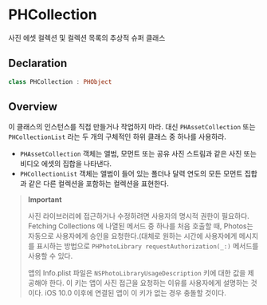 # PHCollection

사진 에셋 컬렉션 및 컬렉션 목록의 추상적 슈퍼 클래스

## Declaration

```swift
class PHCollection : PHObject
```

## Overview

이 클래스의 인스턴스를 직접 만들거나 작업하지 마라. 대신 `PHAssetCollection` 또는 `PHCollectionList` 라는 두 개의 구체적인 하위 클래스 중 하나를 사용하라.

* `PHAssetCollection` 객체는 앨범, 모먼트 또는 공유 사진 스트림과 같은 사진 또는 비디오 에셋의 집합을 나타낸다.
* `PHCollectionList` 객체는 앨범이 들어 있는 폴더나 달력 연도의 모든 모먼트 집합과 같은 다른 컬렉션을 포함하는 컬렉션을 표현한다.

> **Important**
>
> 사진 라이브러리에 접근하거나 수정하려면 사용자의 명시적 권한이 필요하다. Fetching Collections 에 나열된 메서드 중 하나를 처음 호출할 때, Photos는 자동으로 사용자에게 승인을 요청한다.\(대체로 원하는 시간에 사용자에게 메시지를 표시하는 방법으로 `PHPhotoLibrary requestAuthorization(_:)` 메서드를 사용할 수 있다.
>
> 앱의 Info.plist 파일은 `NSPhotoLibraryUsageDescription` 키에 대한 값을 제공해야 한다. 이 키는 앱이 사진 접근을 요청하는 이유를 사용자에게 설명하는 것이다. iOS 10.0 이후에 연결된 앱이 이 키가 없는 경우 충돌할 것이다.

